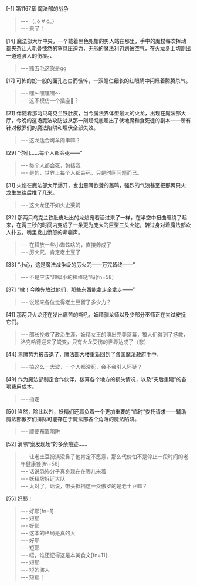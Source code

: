 
[-1] 第1167章 魔法部的战争
>--- （｡ò ∀ ó｡）<br>
>--- 来了！<br>

[14] 魔法部大厅中央，一个戴着黑色兜帽的男人站在那里，手中的魔杖每次挥动都夹杂让人毛骨悚然的窒息压迫力，无形的魔法利刃划破空气，在火龙身上切割出一道道骇人的伤痕。、
>--- 赌五毛这货是gg<br>

[17] 可怖的蛇一般的面孔苍白而憔悴，一双瞳仁细长的红眼睛中闪烁着腾腾杀气。
>--- 嘿～嘿嘿嘿～<br>
>--- 这不模仿一个插座👃？<br>

[21] 伴随着那两只乌克兰铁肚皮，当今魔法界体型最大的火龙，出现在魔法部大厅，今晚的这场魔法攻防战从那一刻起彻底超出了伏地魔和食死徒的剧本——所有针对傲罗们的魔法陷阱和埋伏全部失效。
>--- 这龙适合烤羊肉串嘛？<br>

[29] “你们……每个人都会死——”
>--- 每个人都会死，包括我<br>
>--- 是的，世界上每个人都会死，只是时间问题而已。<br>

[31] 火焰在魔法部大厅爆开，发出震耳欲聋的轰鸣，强烈的气浪甚至把那两只火龙生生往后推了几米。
>--- 这火龙还不如火史莱姆<br>

[32] 那两只乌克兰铁肚皮吐出的龙焰宛若活过来了一样，在半空中扭曲缠绕了起来，在两三秒的时间内变成了一条更为庞大的巨型三头火蛇，转过身对着魔法部众人扑去，嘴里发出愤怒的嘶嘶声。
>--- 在释放一些小蜘蛛啥的，直接养成了<br>
>--- 厉火咒，肯定老土豆了<br>

[33] “小心，这是魔法战争级的厉火咒——万咒皆终——”
>--- 不是应该“超级小的棒棒哒”吗[fn=58]<br>

[37] “撤！今晚先放过他们，那些东西能拿走全拿走——”
>--- 说起来各位觉得老土豆留了多少力？<br>

[41] 那两只火龙还在发出痛苦的嘶吼，妖精驯龙师以及少部分巫师正在尝试安抚它们。
>--- 部长挽救了政治生涯，妖精女王的演出完美落幕，狼人们得到了拯救，洛克哈德迎来了蜕变，只有火龙受伤的世界达成了（悲）<br>

[44] 黑魔势力被击退了，魔法部大楼重新回到了各国魔法政府手中。
>--- 搞这么一大波，一个人都没死，会不会引人怀疑？<br>

[49] 作为魔法部制定合作伙伴，核算各个地方的损失情况，以及“灾后重建”的各项费用成本。
>--- 指定<br>

[50] 当然，除此以外，妖精们还肩负着一个更加重要的“临时”委托请求——辅助魔法部傲罗们排除可能存在于魔法部各个角落的魔法陷阱。
>--- 顺便布置陷阱<br>

[52] 消除“案发现场”的多余痕迹……
>--- 让老土豆扮演没鼻子他肯定不愿意，那么代价怕不是停止一段时间的老年健康餐[fn=58]<br>
>--- 话说恐怖分子真身现在在哪儿来着<br>
>--- 妖精牌拆迁大队<br>
>--- 太对了，话说，带头抵挡这一众傲罗的是老土豆嘛？<br>

[55] 好耶！
>--- 好耶[fn=1]<br>
>--- 短耶<br>
>--- 好耶<br>
>--- 这本的格局是真的大<br>
>--- 好耶<br>
>--- 短耶<br>
>--- 唔，谁还记得这是本美食文[fn=11]<br>
>--- 短耶<br>
>--- 短的骇人<br>
>--- 短耶！<br>
